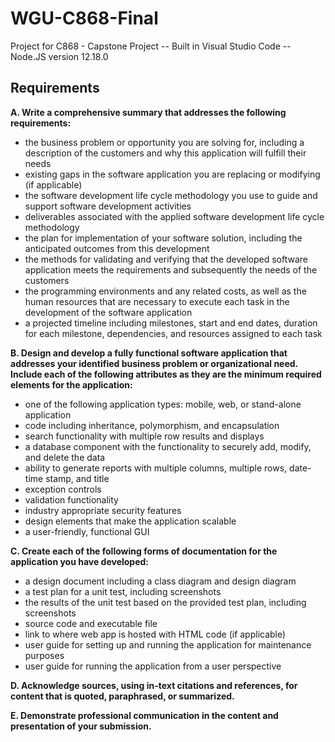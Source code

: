 # WGU-C868-Final

Project for C868 - Capstone Project -- 
Built in Visual Studio Code -- 
Node.JS version 12.18.0

## Requirements
__A. Write a comprehensive summary that addresses the following requirements:__
* the business problem or opportunity you are solving for, including a description of the customers and why this application will fulfill their needs
* existing gaps in the software application you are replacing or modifying (if applicable)
* the software development life cycle methodology you use to guide and support software development activities
* deliverables associated with the applied software development life cycle methodology
* the plan for implementation of your software solution, including the anticipated outcomes from this development
* the methods for validating and verifying that the developed software application meets the requirements and subsequently the needs of the customers
* the programming environments and any related costs, as well as the human resources that are necessary to execute each task in the development of the software application
* a projected timeline including milestones, start and end dates, duration for each milestone, dependencies, and resources assigned to each task



__B. Design and develop a fully functional software application that addresses your identified business problem or organizational need. Include each of the following attributes as they are the minimum required elements for the application:__
* one of the following application types: mobile, web, or stand-alone application
* code including inheritance, polymorphism, and encapsulation
* search functionality with multiple row results and displays
* a database component with the functionality to securely add, modify, and delete the data
* ability to generate reports with multiple columns, multiple rows, date-time stamp, and title
* exception controls
* validation functionality
* industry appropriate security features
* design elements that make the application scalable
* a user-friendly, functional GUI



__C. Create each of the following forms of documentation for the application you have developed:__
* a design document including a class diagram and design diagram
* a test plan for a unit test, including screenshots
* the results of the unit test based on the provided test plan, including screenshots
* source code and executable file
* link to where web app is hosted with HTML code (if applicable)
* user guide for setting up and running the application for maintenance purposes
* user guide for running the application from a user perspective

__D. Acknowledge sources, using in-text citations and references, for content that is quoted, paraphrased, or summarized.__

__E. Demonstrate professional communication in the content and presentation of your submission.__
